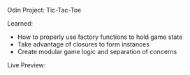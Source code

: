 Odin Project: Tic-Tac-Toe

Learned: 

- How to properly use factory functions to hold game state
- Take advantage of closures to form instances
- Create modular game logic and separation of concerns


Live Preview:
